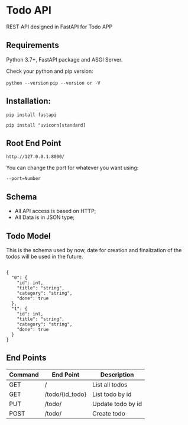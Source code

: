 # Todo API

REST API designed in FastAPI for Todo APP

## Requirements
Python 3.7+, FastAPI package and ASGI Server.

Check your python and pip version:

```python --version```
```pip --version or -V```

## Installation:

```pip install fastapi```

```pip install "uvicorn[standard]```


## Root End Point
```http://127.0.0.1:8000/```

You can change the port for whatever you want using:

```--port=Number```


## Schema
- All API access is based on HTTP;
- All Data is in JSON type;


## Todo Model
This is the schema used by now, date for creation and finalization of the todos will be used in the future.

```commandline,

{
  "0": {
    "id": int,
    "title": "string",
    "category": "string",
    "done": true
  },
  "1": {
    "id": int,
    "title": "string",
    "category": "string",
    "done": true
  }
}
```

## End Points

| Command | End Point       | Description       |
|---------|-----------------|-------------------|
| GET     | /               | List all todos    |
| GET     | /todo/{id_todo} | List todo by id   |
| PUT     | /todo/          | Update todo by id |
| POST    | /todo/          | Create todo       |